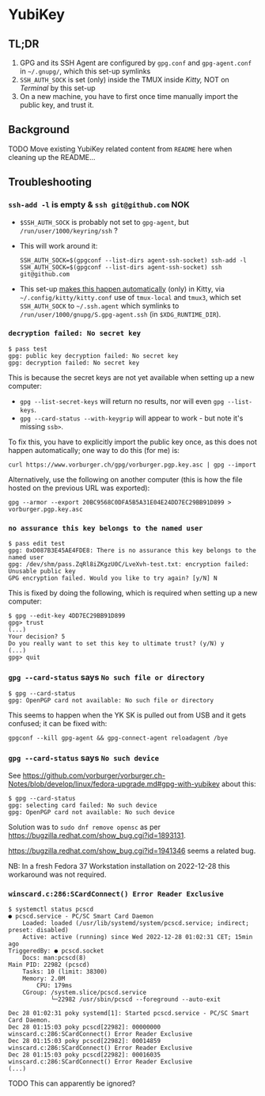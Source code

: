 # YubiKey

## TL;DR

1. GPG and its SSH Agent are configured by `gpg.conf` and `gpg-agent.conf` in `~/.gnupg/`, which this set-up symlinks
2. `SSH_AUTH_SOCK` is set (only) inside the TMUX inside _Kitty,_ NOT on _Terminal_ by this set-up
3. On a new machine, you have to first once time manually import the public key, and trust it.

## Background

TODO Move existing YubiKey related content from `README` here when cleaning up the README...

## Troubleshooting

### `ssh-add -l` is empty & `ssh git@github.com` NOK

* `$SSH_AUTH_SOCK` is probably not set to `gpg-agent`, but `/run/user/1000/keyring/ssh` ?
* This will work around it:

      SSH_AUTH_SOCK=$(gpgconf --list-dirs agent-ssh-socket) ssh-add -l
      SSH_AUTH_SOCK=$(gpgconf --list-dirs agent-ssh-socket) ssh git@github.com

* This set-up [makes this happen automatically](https://github.com/vorburger/vorburger-dotfiles-bin-etc/search?q=SSH_AUTH_SOCK) (only) in Kitty,
  via `~/.config/kitty/kitty.conf` use of `tmux-local` and `tmux3`,
  which set `SSH_AUTH_SOCK` to `~/.ssh.agent` which symlinks to `/run/user/1000/gnupg/S.gpg-agent.ssh` (in `$XDG_RUNTIME_DIR`).

### `decryption failed: No secret key`

    $ pass test
    gpg: public key decryption failed: No secret key
    gpg: decryption failed: No secret key

This is because the secret keys are not yet available when setting up a new computer:

* `gpg --list-secret-keys` will return no results, nor will even `gpg --list-keys`.
* `gpg --card-status --with-keygrip` will appear to work - but note it's missing `ssb>`.

To fix this, you have to explicitly import the public key once, as this does not happen automatically; one way to do this (for me) is:

    curl https://www.vorburger.ch/gpg/vorburger.pgp.key.asc | gpg --import

Alternatively, use the following on another computer (this is how the file hosted on the previous URL was exported):

    gpg --armor --export 20BC9568C0DFA5B5A31E04E24DD7EC29BB91D899 > vorburger.pgp.key.asc

### `no assurance this key belongs to the named user`

    $ pass edit test
    gpg: 0xD087B3E45AE4FDE8: There is no assurance this key belongs to the named user
    gpg: /dev/shm/pass.ZqRl8iZKgzU0C/LveXvh-test.txt: encryption failed: Unusable public key
    GPG encryption failed. Would you like to try again? [y/N] N

This is fixed by doing the following, which is required when setting up a new computer:

    $ gpg --edit-key 4DD7EC29BB91D899
    gpg> trust
    (...)
    Your decision? 5
    Do you really want to set this key to ultimate trust? (y/N) y
    (...)
    gpg> quit

### `gpg --card-status` says `No such file or directory`

    $ gpg --card-status
    gpg: OpenPGP card not available: No such file or directory

This seems to happen when the YK SK is pulled out from USB and it gets confused; it can be fixed with:

    gpgconf --kill gpg-agent && gpg-connect-agent reloadagent /bye

### `gpg --card-status` says `No such device`

See https://github.com/vorburger/vorburger.ch-Notes/blob/develop/linux/fedora-upgrade.md#gpg-with-yubikey about this:

    $ gpg --card-status
    gpg: selecting card failed: No such device
    gpg: OpenPGP card not available: No such device

Solution was to `sudo dnf remove opensc` as per https://bugzilla.redhat.com/show_bug.cgi?id=1893131.

https://bugzilla.redhat.com/show_bug.cgi?id=1941346 seems a related bug.

NB: In a fresh Fedora 37 Workstation installation on 2022-12-28 this workaround was not required.

### `winscard.c:286:SCardConnect() Error Reader Exclusive`

    $ systemctl status pcscd
    ● pcscd.service - PC/SC Smart Card Daemon
        Loaded: loaded (/usr/lib/systemd/system/pcscd.service; indirect; preset: disabled)
        Active: active (running) since Wed 2022-12-28 01:02:31 CET; 15min ago
    TriggeredBy: ● pcscd.socket
        Docs: man:pcscd(8)
    Main PID: 22982 (pcscd)
        Tasks: 10 (limit: 38300)
        Memory: 2.0M
            CPU: 179ms
        CGroup: /system.slice/pcscd.service
                └─22982 /usr/sbin/pcscd --foreground --auto-exit

    Dec 28 01:02:31 poky systemd[1]: Started pcscd.service - PC/SC Smart Card Daemon.
    Dec 28 01:15:03 poky pcscd[22982]: 00000000 winscard.c:286:SCardConnect() Error Reader Exclusive
    Dec 28 01:15:03 poky pcscd[22982]: 00014859 winscard.c:286:SCardConnect() Error Reader Exclusive
    Dec 28 01:15:03 poky pcscd[22982]: 00016035 winscard.c:286:SCardConnect() Error Reader Exclusive
    (...)

TODO This can apparently be ignored?
